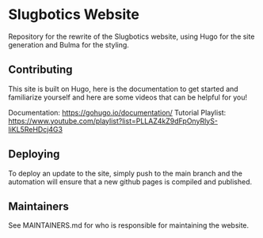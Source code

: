# Slugbotics Website

Repository for the rewrite of the Slugbotics website, using Hugo for the site
generation and Bulma for the styling.

## Contributing

This site is built on Hugo, here is the documentation to get started and familiarize yourself and here are some videos that can be helpful for you!

Documentation: <https://gohugo.io/documentation/>
Tutorial Playlist: <https://www.youtube.com/playlist?list=PLLAZ4kZ9dFpOnyRlyS-liKL5ReHDcj4G3>

## Deploying

To deploy an update to the site, simply push to the main branch and the automation will ensure that a new github pages is compiled and published.

## Maintainers

See MAINTAINERS.md for who is responsible for maintaining the website.

